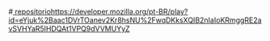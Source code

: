 #[ repositorio](https://developer.mozilla.org/pt-BR/play?id=eYjuk%2Baac1DVrTOanev2Kr8hsNU%2FwqDKksXQIB2nIaIoKRmggRE2avSVHYaR5IHDQAt1VPQ9dVVMUYyZ)https://developer.mozilla.org/pt-BR/play?id=eYjuk%2Baac1DVrTOanev2Kr8hsNU%2FwqDKksXQIB2nIaIoKRmggRE2avSVHYaR5IHDQAt1VPQ9dVVMUYyZ
